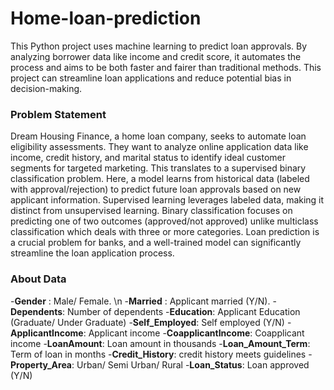 # Home-loan-prediction

This Python project uses machine learning to predict loan approvals. By analyzing borrower data like income and credit score, it automates the process and aims to be both faster and fairer than traditional methods. This project can streamline loan applications and reduce potential bias in decision-making.

### Problem Statement
Dream Housing Finance, a home loan company, seeks to automate loan eligibility assessments. They want to analyze online application data like income, credit history, and marital status to identify ideal customer segments for targeted marketing. This translates to a supervised binary classification problem. Here, a model learns from historical data (labeled with approval/rejection) to predict future loan approvals based on new applicant information. Supervised learning leverages labeled data, making it distinct from unsupervised learning. Binary classification focuses on predicting one of two outcomes (approved/not approved) unlike multiclass classification which deals with three or more categories. Loan prediction is a crucial problem for banks, and a well-trained model can significantly streamline the loan application process.

### About Data 
-**Gender** : Male/ Female. \n
-**Married** : Applicant married (Y/N).
-**Dependents**: Number of dependents
-**Education**: Applicant Education (Graduate/ Under Graduate)
-**Self_Employed**: Self employed (Y/N)
-**ApplicantIncome**: Applicant income
-**CoapplicantIncome**: Coapplicant income
-**LoanAmount**: Loan amount in thousands
-**Loan_Amount_Term**: Term of loan in months
-**Credit_History**: credit history meets guidelines
-**Property_Area**: Urban/ Semi Urban/ Rural
-**Loan_Status**: Loan approved (Y/N)






